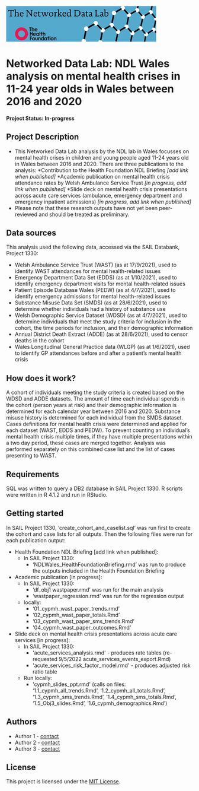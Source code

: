 <img src="ndlbanner.png" width="405" height="96">

# Networked Data Lab: NDL Wales analysis on mental health crises in 11-24 year olds in Wales between 2016 and 2020

#### Project Status: In-progress

## Project Description

- This Networked Data Lab analysis by the NDL lab in Wales focusses on mental health crises in children and young people aged 11-24 years old in Wales between 2016 and 2020. There are three publications to the analysis:
  *Contribution to the Health Foundation NDL Briefing *[add link when published]*
  *Academic publication on mental health crisis attendance rates by Welsh Ambulance Service Trust *[in progress, add link when published]*
  *Slide deck on mental health crisis presentations across acute care services (ambulance, emergency department and emergency inpatient admissions) *[in progress, add link when published]*
- Please note that these research outputs have not yet been peer-reviewed and should be treated as preliminary.

## Data sources

This analysis used the following data, accessed via the SAIL Databank, Project 1330:

- Welsh Ambulance Service Trust (WAST) (as at 17/9/2021), used to identify WAST attendances for mental health-related issues
- Emergency Department Data Set (EDDS) (as at 1/10/2021), used to identify emergency department visits for mental health-related issues
- Patient Episode Database Wales (PEDW) (as at 4/7/2021), used to identify emergency admissions for mental health-related issues
- Substance Misuse Data Set (SMDS) (as at 28/6/2021), used to determine whether individuals had a history of substance use
- Welsh Demographic Service Dataset (WDSD) (as at 4/7/2021), used to determine individuals that meet the study criteria for inclusion in the cohort, the time periods for inclusion, and their demographic information
- Annual District Death Extract (ADDE) (as at 28/6/2021), used to censor deaths in the cohort
- Wales Longitudinal General Practice data (WLGP) (as at 1/6/2021), used to identify GP attendances before and after a patient’s mental health crisis


## How does it work?
A cohort of individuals meeting the study criteria is created based on the WDSD and ADDE datasets. The amount of time each individual spends in the cohort (person years at risk) and their demographic information is determined for each calendar year between 2016 and 2020. Substance misuse history is determined for each individual from the SMDS dataset.
Cases definitions for mental health crisis were determined and applied for each dataset (WAST, EDDS and PEDW). To prevent counting an individual’s mental health crisis multiple times, if they have multiple presentations within a two day period, these cases are merged together. Analysis was performed separately on this combined case list and the list of cases presenting to WAST. 


## Requirements

SQL was written to query a DB2 database in SAIL Project 1330. R scripts were written in R 4.1.2 and run in RStudio.

## Getting started

In SAIL Project 1330, ‘create_cohort_and_caselist.sql’ was run first to create the cohort and case lists for all outputs.
Then the following files were run for each publication output:
- Health Foundation NDL Briefing [add link when published]:
  * In SAIL Project 1330:
    * ‘NDLWales_HealthFoundationBriefing.rmd’ was run to produce the outputs included in the Health Foundation Briefing 
- Academic publication [in progress]:
  * In SAIL Project 1330:
    * ‘df_obj1 wastpaper.rmd’ was run for the main analysis
    * ‘wastpaper_regression.rmd’ was run for the regression output
  * locally:
    * ‘01_cypmh_wast_paper_trends.rmd’
    * ‘02_cypmh_wast_paper_totals.Rmd’
    * ‘03_cypmh_wast_paper_sms_trends.Rmd’
    * '04_cypmh_wast_paper_outcomes.Rmd'
- Slide deck on mental health crisis presentations across acute care services [in progress]:
  * In SAIL Project 1330:
    * 'acute_services_analysis.rmd' - produces rate tables (re-requested 9/5/2022 acute_services_events_export.Rmd)
    * 'acute_services_risk_factor_model.rmd' - produces adjusted risk ratio table
  * Run locally:
    * 'cypmh_slides_ppt.rmd' (calls on files: ‘1.1_cypmh_all_trends.Rmd’, ‘1.2_cypmh_all_totals.Rmd’, ‘1.3_cypmh_sms_trends.Rmd’, ‘1.4_cypmh_sms_totals.Rmd’, ‘1.5_Obj3_slides.Rmd’, ‘1.6_cypmh_demographics.Rmd’)


## Authors

- Author 1 - [contact](name@domain.ac.uk)
- Author 2 - [contact](name@domain.ac.uk)
- Author 3 - [contact](name@domain.ac.uk)

## License

This project is licensed under the [MIT License](https://opensource.org/licenses/MIT).
